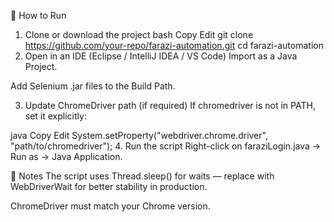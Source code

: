 🚀 How to Run
1. Clone or download the project
bash
Copy
Edit
git clone https://github.com/your-repo/farazi-automation.git
cd farazi-automation
2. Open in an IDE (Eclipse / IntelliJ IDEA / VS Code)
Import as a Java Project.

Add Selenium .jar files to the Build Path.

3. Update ChromeDriver path (if required)
If chromedriver is not in PATH, set it explicitly:

java
Copy
Edit
System.setProperty("webdriver.chrome.driver", "path/to/chromedriver");
4. Run the script
Right-click on faraziLogin.java → Run as → Java Application.

📌 Notes
The script uses Thread.sleep() for waits — replace with WebDriverWait for better stability in production.

ChromeDriver must match your Chrome version.